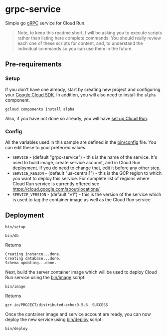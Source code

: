 # grpc-service


Simple go [gRPC](https://grpc.io/) service for Cloud Run.

> Note, to keep this readme short, I will be asking you to execute scripts rather than listing here complete commands. You should really review each one of these scripts for content, and, to understand the individual commands so you can use them in the future.

## Pre-requirements

### Setup

If you don't have one already, start by creating new project and configuring your [Google Cloud SDK](https://cloud.google.com/sdk/docs/). In addition, you will also need to install the `alpha` component.

```shell
gcloud components install alpha
```

Also, if you have not done so already, you will have [set up Cloud Run](https://cloud.google.com/run/docs/setup).


### Config

All the variables used in this sample are defined in the [bin/config](bin/config) file. You can edit these to your preferred values.

* `SERVICE` - (default "grpc-service") - this is the name of the service. It's used to build image, create service account, and in Cloud Run deployment. If you do need to change that, edit it before any other step.
* `SERVICE_REGION` - (default "us-central1") - this is the GCP region to which you want to deploy this service. For complete list of regions where Cloud Run service is currently offered see https://cloud.google.com/about/locations/
* `SERVICE_VERSION` - (default "v1") - this is the version of the service which is used to tag the container image as well as the Cloud Run service

## Deployment

```shell
bin/setup
```

```shell
bin/db
```

Returns

```shell
Creating instance...done.
Creating database...done.
Schema updating...done.
```

Next, build the server container image which will be used to deploy Cloud Run service using the [bin/image](bin/image) script:

```shell
bin/image
```

Returns

```shell
gcr.io/PROJECT/distributed-echo:0.5.6  SUCCESS
```

Once the container image and service account are ready, you can now deploy the new service using [bin/deploy](bin/deploy) script:

```shell
bin/deploy
```






